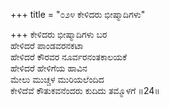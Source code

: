 +++
title = "೦೨೪ ಕೇಳಿದರು ಭೀಷ್ಮಾದಿಗಳು"

+++
ಕೇಳಿದರು ಭೀಷ್ಮಾದಿಗಳು ಬರ  
ಹೇಳಿದರೆ ಪಾಂಡವರನಕಟಾ  
ಹೇಳಿದರೆ ಕೌರವರ ನೂರ್ವರನಂತಕಾಲಯಕೆ  
ಹೇಳಿದರೆ ಹೇಳಿಗೆಯ ಹಾವಿನ    
ಮೇಲು ಮುಚ್ಚಳ ಮುರಿಯಲೆಂದಿದ  
ಕೇಳಿದೆವೆ ಕೌತುಕವನೆಂದರು ಕುದಿದು ತಮ್ಮೊಳಗೆ    ॥24॥